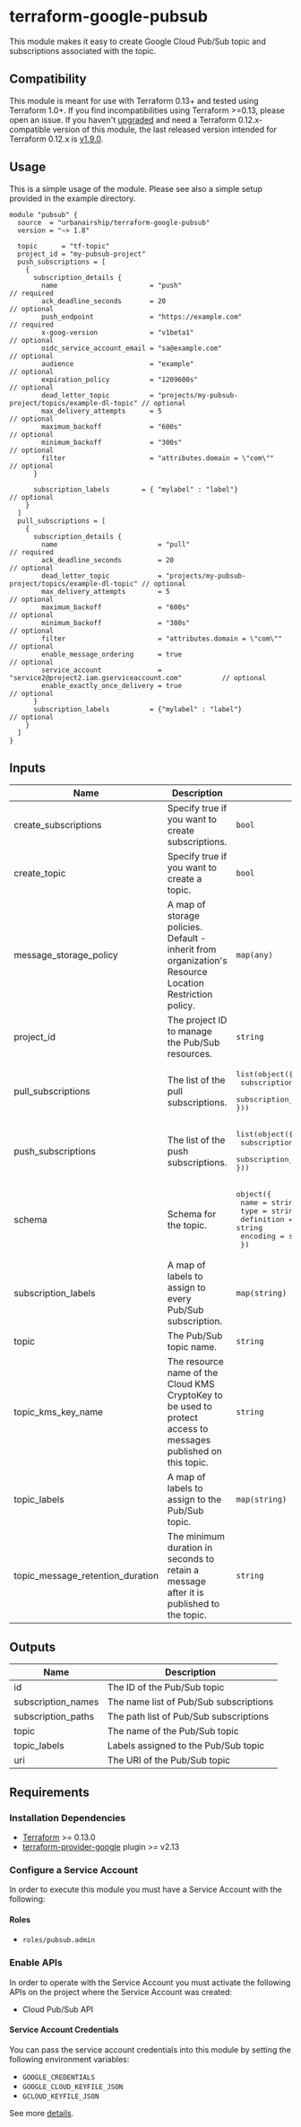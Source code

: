 # terraform-google-pubsub

This module makes it easy to create Google Cloud Pub/Sub topic and subscriptions associated with the topic.

## Compatibility
This module is meant for use with Terraform 0.13+ and tested using Terraform 1.0+. If you find incompatibilities using Terraform >=0.13, please open an issue.
 If you haven't
[upgraded](https://www.terraform.io/upgrade-guides/0-13.html) and need a Terraform
0.12.x-compatible version of this module, the last released version
intended for Terraform 0.12.x is [v1.9.0](https://registry.terraform.io/modules/terraform-google-modules/-pubsub/google/v1.9.0).

## Usage

This is a simple usage of the module. Please see also a simple setup provided in the example directory.

```hcl
module "pubsub" {
  source  = "urbanairship/terraform-google-pubsub"
  version = "~> 1.8"

  topic      = "tf-topic"
  project_id = "my-pubsub-project"
  push_subscriptions = [
    {
      subscription_details {
        name                       = "push"                                               // required
        ack_deadline_seconds       = 20                                                   // optional
        push_endpoint              = "https://example.com"                                // required
        x-goog-version             = "v1beta1"                                            // optional
        oidc_service_account_email = "sa@example.com"                                     // optional
        audience                   = "example"                                            // optional
        expiration_policy          = "1209600s"                                           // optional
        dead_letter_topic          = "projects/my-pubsub-project/topics/example-dl-topic" // optional
        max_delivery_attempts      = 5                                                    // optional
        maximum_backoff            = "600s"                                               // optional
        minimum_backoff            = "300s"                                               // optional
        filter                     = "attributes.domain = \"com\""                        // optional
      }
     
      subscription_labels        = { "mylabel" : "label"}                                   // optional
    }
  ]
  pull_subscriptions = [
    {
      subscription_details {
        name                         = "pull"                                               // required
        ack_deadline_seconds         = 20                                                   // optional
        dead_letter_topic            = "projects/my-pubsub-project/topics/example-dl-topic" // optional
        max_delivery_attempts        = 5                                                    // optional
        maximum_backoff              = "600s"                                               // optional
        minimum_backoff              = "300s"                                               // optional
        filter                       = "attributes.domain = \"com\""                        // optional
        enable_message_ordering      = true                                                 // optional
        service_account              = "service2@project2.iam.gserviceaccount.com"          // optional
        enable_exactly_once_delivery = true                                                 // optional
      }          
      subscription_labels          = {"mylabel" : "label"}                                   // optional
    }
  ]
}
```

<!-- BEGINNING OF PRE-COMMIT-TERRAFORM DOCS HOOK -->
## Inputs

| Name                                | Description                                                                                                    | Type                                                                                                                                    | Default | Required |
| ----------------------------------- | -------------------------------------------------------------------------------------------------------------- | --------------------------------------------------------------------------------------------------------------------------------------- | ------- | :------: |
| create\_subscriptions               | Specify true if you want to create subscriptions.                                                              | `bool`                                                                                                                                  | `true`  |    no    |
| create\_topic                       | Specify true if you want to create a topic.                                                                    | `bool`                                                                                                                                  | `true`  |    no    |
| message\_storage\_policy            | A map of storage policies. Default - inherit from organization's Resource Location Restriction policy.         | `map(any)`                                                                                                                              | `{}`    |    no    |
| project\_id                         | The project ID to manage the Pub/Sub resources.                                                                | `string`                                                                                                                                | n/a     |   yes    |
| pull\_subscriptions                 | The list of the pull subscriptions.                                                                            | <pre>list(object({<br> subscription_details = map(string)<br> subscription_labels = map(string)<br>}))</pre>                            | `[]`    |    no    |
| push\_subscriptions                 | The list of the push subscriptions.                                                                            | <pre>list(object({<br> subscription_details = map(string)<br> subscription_labels = map(string)<br>}))</pre>                            | `[]`    |    no    |
| schema                              | Schema for the topic.                                                                                          | <pre>object({<br>    name       = string<br>    type       = string<br>    definition = string<br>    encoding   = string<br>  })</pre> | `null`  |    no    |
| subscription\_labels                | A map of labels to assign to every Pub/Sub subscription.                                                       | `map(string)`                                                                                                                           | `{}`    |    no    |
| topic                               | The Pub/Sub topic name.                                                                                        | `string`                                                                                                                                | n/a     |   yes    |
| topic\_kms\_key\_name               | The resource name of the Cloud KMS CryptoKey to be used to protect access to messages published on this topic. | `string`                                                                                                                                | `null`  |    no    |
| topic\_labels                       | A map of labels to assign to the Pub/Sub topic.                                                                | `map(string)`                                                                                                                           | `{}`    |    no    |
| topic\_message\_retention\_duration | The minimum duration in seconds to retain a message after it is published to the topic.                        | `string`                                                                                                                                | `null`  |    no    |

## Outputs

| Name                | Description                            |
| ------------------- | -------------------------------------- |
| id                  | The ID of the Pub/Sub topic            |
| subscription\_names | The name list of Pub/Sub subscriptions |
| subscription\_paths | The path list of Pub/Sub subscriptions |
| topic               | The name of the Pub/Sub topic          |
| topic\_labels       | Labels assigned to the Pub/Sub topic   |
| uri                 | The URI of the Pub/Sub topic           |

<!-- END OF PRE-COMMIT-TERRAFORM DOCS HOOK -->

## Requirements

### Installation Dependencies

- [Terraform](https://www.terraform.io/downloads.html) >= 0.13.0
- [terraform-provider-google](https://github.com/terraform-providers/terraform-provider-google) plugin >= v2.13

### Configure a Service Account

In order to execute this module you must have a Service Account with the following:

#### Roles

- `roles/pubsub.admin`

### Enable APIs

In order to operate with the Service Account you must activate the following APIs on the project where the Service Account was created:

- Cloud Pub/Sub API

#### Service Account Credentials

You can pass the service account credentials into this module by setting the following environment variables:

* `GOOGLE_CREDENTIALS`
* `GOOGLE_CLOUD_KEYFILE_JSON`
* `GCLOUD_KEYFILE_JSON`

See more [details](https://www.terraform.io/docs/providers/google/provider_reference.html#configuration-reference).

[v0.2.0]: https://registry.terraform.io/modules/terraform-google-modules/pubsub/google/0.2.0
[terraform-0.12-upgrade]: https://www.terraform.io/upgrade-guides/0-12.html
